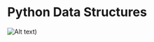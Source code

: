# Python Data Structures

![Alt text](https://media.geeksforgeeks.org/wp-content/uploads/20211021164218/pythondatastructuresmin.png))
